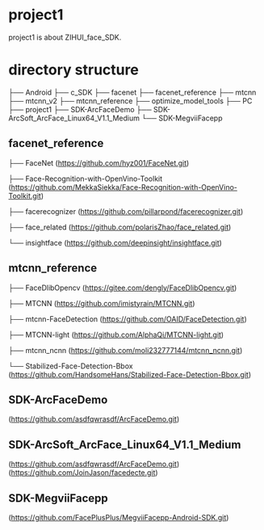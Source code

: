# project1
project1 is about ZIHUI_face_SDK.

# directory structure
├── Android
├── c_SDK
├── facenet
├── facenet_reference
├── mtcnn
├── mtcnn_v2
├── mtcnn_reference
├── optimize_model_tools
├── PC
├── project1
├── SDK-ArcFaceDemo
├── SDK-ArcSoft_ArcFace_Linux64_V1.1_Medium
└── SDK-MegviiFacepp

## facenet_reference
├── FaceNet
(https://github.com/hyz001/FaceNet.git)

├── Face-Recognition-with-OpenVino-Toolkit
(https://github.com/MekkaSiekka/Face-Recognition-with-OpenVino-Toolkit.git)

├── facerecognizer
(https://github.com/pillarpond/facerecognizer.git)

├── face_related
(https://github.com/polarisZhao/face_related.git)

└── insightface
(https://github.com/deepinsight/insightface.git)



## mtcnn_reference
├── FaceDlibOpencv
(https://gitee.com/dengly/FaceDlibOpencv.git)

├── MTCNN
(https://github.com/imistyrain/MTCNN.git)

├── mtcnn-FaceDetection
(https://github.com/OAID/FaceDetection.git)

├── MTCNN-light
(https://github.com/AlphaQi/MTCNN-light.git)

├── mtcnn_ncnn
(https://github.com/moli232777144/mtcnn_ncnn.git)

└── Stabilized-Face-Detection-Bbox
(https://github.com/HandsomeHans/Stabilized-Face-Detection-Bbox.git)


## SDK-ArcFaceDemo
(https://github.com/asdfqwrasdf/ArcFaceDemo.git)

## SDK-ArcSoft_ArcFace_Linux64_V1.1_Medium
(https://github.com/asdfqwrasdf/ArcFaceDemo.git)
(https://github.com/JoinJason/facedecte.git)

## SDK-MegviiFacepp
(https://github.com/FacePlusPlus/MegviiFacepp-Android-SDK.git)
